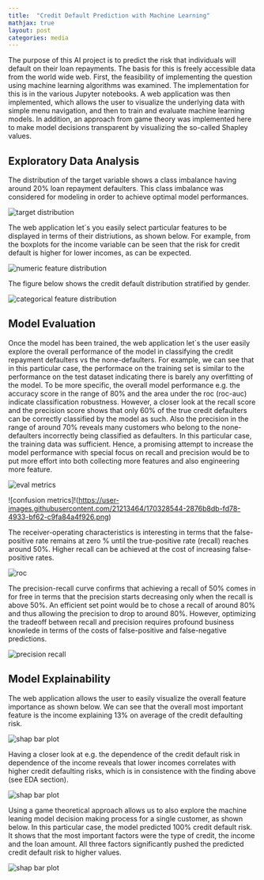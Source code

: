 ```yaml
---
title:  "Credit Default Prediction with Machine Learning"
mathjax: true
layout: post
categories: media
---
```


The purpose of this AI project is to predict the risk that individuals will default on their loan repayments. The basis for this is freely accessible data from the world wide web. First, the feasibility of implementing the question using machine learning algorithms was examined. The implementation for this is in the various Jupyter notebooks. A web application was then implemented, which allows the user to visualize the underlying data with simple menu navigation, and then to train and evaluate machine learning models. In addition, an approach from game theory was implemented here to make model decisions transparent by visualizing the so-called Shapley values.

## Exploratory Data Analysis
The distribution of the target variable shows a class imbalance having around 20% loan repayment defaulters. This class imbalance was considered for modeling in order to achieve optimal model performances.

![target distribution](https://user-images.githubusercontent.com/21213464/170312869-be3712e4-0522-4641-9ec1-b149c1e648a9.png)

The web application let´s you easily select particular features to be displayed in terms of their distriutions, as shown below. For example, from the boxplots for the income variable can be seen that the risk for credit default is higher for lower incomes, as can be expected.

![numeric feature distribution](https://user-images.githubusercontent.com/21213464/170312707-02a6986f-e6b3-408e-bc29-6e0b84b72129.png)

The figure below shows the credit default distribution stratified by gender.

![categorical feature distribution](https://user-images.githubusercontent.com/21213464/170311669-7368066f-070a-40c9-be33-21f3e2a25fdb.png)

## Model Evaluation
Once the model has been trained, the web application let´s the user easily explore the overall performance of the model in classifying the credit repayment defaulters vs the none-defaulters. For example, we can see that in this particular case, the performace on the training set is similar to the performance on the test dataset indicating there is barely any overfitting of the model. To be more specific, the overall model performance e.g. the accuracy score in the range of 80% and the area under the roc (roc-auc) indicate classification robustness. However, a closer look at the recall score and the precision score shows that only 60% of the true credit defaulters can be correctly classified by the model as such. Also the precision in the range of around 70% reveals many customers who belong to the none-defaulters incorrectly being classified as defaulters. In this particular case, the training data was sufficient. Hence, a promising attempt to increase the model performance with special focus on recall and precision would be to put more effort into both collecting more features and also engineering more feature.

![eval metrics](https://user-images.githubusercontent.com/21213464/170328491-6ea37472-3770-4aae-bb8c-5c9f43a4ef61.png)


![confusion metrics]!(https://user-images.githubusercontent.com/21213464/170328544-2876b8db-fd78-4933-bf62-c9fa84a4f926.png)


The receiver-operating characteristics is interesting in terms that the false-positive rate remains at zero % until the true-positive rate (recall) reaches around 50%. Higher recall can be achieved at the cost of increasing false-positive rates. 

![roc](https://user-images.githubusercontent.com/21213464/170328579-db5598e9-9f2e-4ae3-9d44-b77029451941.png)


The precision-recall curve confirms that achieving a recall of 50% comes in for free in terms that the precision starts decreasing only when the recall is above 50%. An efficient set point would be to chose a recall of around 80% and thus allowing the precision to drop to around 80%. However, optimizing the tradeoff between recall and precision requires profound business knowlede in terms of the costs of false-positive and false-negative predictions.  

![precision recall](https://user-images.githubusercontent.com/21213464/170328619-bb48b23e-14be-4ca6-9722-9ffac98191ce.png)



## Model Explainability
The web application allows the user to easily visualize the overall feature importance as shown below. We can see that the overall most important feature is the income explaining 13% on average of the credit defaulting risk. 

![shap bar plot](https://user-images.githubusercontent.com/21213464/170328674-e1feb518-de05-43bd-bee8-4357e5b5973b.png)


Having a closer look at e.g. the dependence of the credit default risk in dependence of the income reveals that lower incomes correlates with higher credit defaulting risks, which is in consistence with the finding above (see EDA section).

![shap bar plot](https://user-images.githubusercontent.com/21213464/170328730-8ccf1e10-d9ae-4dbb-9a54-1f539a8a6263.png)


Using a game theoretical approach allows us to also explore the machine leaning model decision making process for a single customer, as shown below. In this particular case, the model predicted 100% credit default risk. It shows that the most important factors were the type of credit, the income and the loan amount. All three factors significantly pushed the predicted credit default risk to higher values. 

![shap bar plot](https://user-images.githubusercontent.com/21213464/170328780-069c7f7a-11e8-4659-937e-eaa9d1988e64.png)

